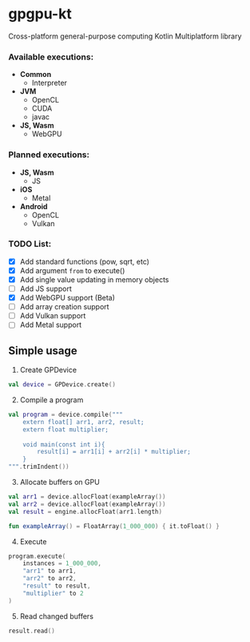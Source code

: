 # gpgpu-kt
Cross-platform general-purpose computing Kotlin Multiplatform library

### Available executions:
 - **Common**
   - Interpreter
 - **JVM**
   - OpenCL
   - CUDA
   - javac
 - **JS, Wasm**
   - WebGPU

### Planned executions:
 - **JS, Wasm**
   - JS
 - **iOS**
   - Metal
 - **Android**
   - OpenCL
   - Vulkan

### TODO List:
  - [x] Add standard functions (pow, sqrt, etc)
  - [x] Add argument `from` to execute()
  - [x] Add single value updating in memory objects
  - [ ] Add JS support
  - [x] Add WebGPU support (Beta)
  - [ ] Add array creation support
  - [ ] Add Vulkan support
  - [ ] Add Metal support

## Simple usage 
1. Create GPDevice
```kotlin
val device = GPDevice.create()
```

2. Compile a program
```kotlin
val program = device.compile("""
    extern float[] arr1, arr2, result;
    extern float multiplier;
    
    void main(const int i){
        result[i] = arr1[i] + arr2[i] * multiplier;
    }
""".trimIndent())
```

3. Allocate buffers on GPU
```kotlin
val arr1 = device.allocFloat(exampleArray())
val arr2 = device.allocFloat(exampleArray())
val result = engine.allocFloat(arr1.length)

fun exampleArray() = FloatArray(1_000_000) { it.toFloat() }
```

4. Execute
```kotlin
program.execute(
    instances = 1_000_000,
    "arr1" to arr1,
    "arr2" to arr2,
    "result" to result,
    "multiplier" to 2
)
```

5. Read changed buffers
```kotlin
result.read()
```
